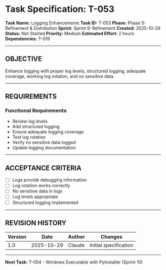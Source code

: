 # Task Specification: T-053

**Task Name:** Logging Enhancements
**Task ID:** T-053
**Phase:** Phase 5: Refinement & Distribution
**Sprint:** Sprint 9: Refinement
**Created:** 2025-10-29
**Status:** Not Started
**Priority:** Medium
**Estimated Effort:** 2 hours
**Dependencies:** T-019

---

## OBJECTIVE

Enhance logging with proper log levels, structured logging, adequate coverage, working log rotation, and no sensitive data.

---

## REQUIREMENTS

### Functional Requirements
- Review log levels
- Add structured logging
- Ensure adequate logging coverage
- Test log rotation
- Verify no sensitive data logged
- Update logging documentation

---

## ACCEPTANCE CRITERIA

- [ ] Logs provide debugging information
- [ ] Log rotation works correctly
- [ ] No sensitive data in logs
- [ ] Log levels appropriate
- [ ] Structured logging implemented

---

## REVISION HISTORY

| Version | Date       | Author | Changes                    |
|---------|------------|--------|-----------------------------|
| 1.0     | 2025-10-29 | Claude | Initial specification       |

---

**Next Task:** T-054 - Windows Executable with PyInstaller (Sprint 10)

